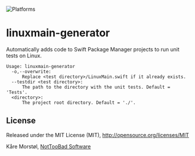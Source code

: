 ![Platforms](https://img.shields.io/badge/platforms-macOS%20%7C%20Linux-lightgrey.svg)

# linuxmain-generator

Automatically adds code to Swift Package Manager projects to run unit tests on Linux.

```text
Usage: linuxmain-generator
  -o,--overwrite:
      Replace <test directory>/LinuxMain.swift if it already exists.
  --testdir <test directory>:
      The path to the directory with the unit tests. Default = 'Tests'.
  <directory>:
      The project root directory. Default = './'.
```

## License

Released under the MIT License (MIT), http://opensource.org/licenses/MIT

Kåre Morstøl, [NotTooBad Software](http://nottoobadsoftware.com)

